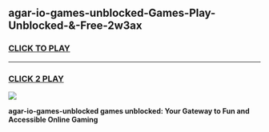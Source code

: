 
## agar-io-games-unblocked-Games-Play-Unblocked-&-Free-2w3ax
<h3>
<a href="https://premium76.site?title=agar-io-games-unblocked&ref=24A">CLICK TO PLAY</a></h3>
<hr>

<h3>
<a href="https://premium76.site?title=agar-io-games-unblocked&ref=24A">CLICK 2 PLAY</a>
  
</h3>

<a href="https://premium76.site?title=agar-io-games-unblocked&ref=24A"><img src="https://clearcache.store/games.png"></a>


**agar-io-games-unblocked games unblocked: Your Gateway to Fun and Accessible Online Gaming**
